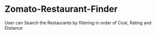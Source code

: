 # Zomato-Restaurant-Finder
<p>User can Search the Restaurants by filtering in order of Cost, Rating and Distance<p>
